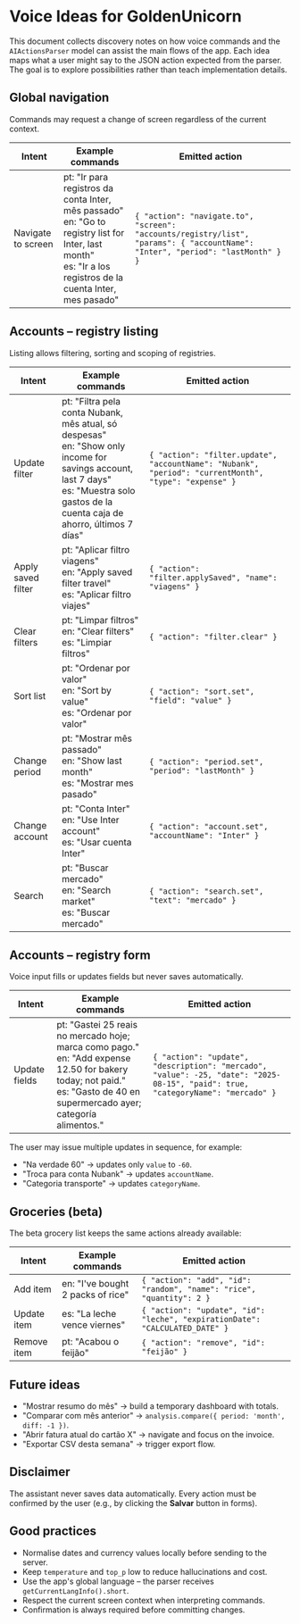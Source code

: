 # Voice Ideas for GoldenUnicorn

This document collects discovery notes on how voice commands and the `AIActionsParser`
model can assist the main flows of the app.  Each idea maps what a user might say to the
JSON action expected from the parser.  The goal is to explore possibilities rather than
teach implementation details.

## Global navigation
Commands may request a change of screen regardless of the current context.

| Intent | Example commands | Emitted action |
| ------ | ---------------- | -------------- |
| Navigate to screen | pt: "Ir para registros da conta Inter, mês passado"<br/>en: "Go to registry list for Inter, last month"<br/>es: "Ir a los registros de la cuenta Inter, mes pasado" | `{ "action": "navigate.to", "screen": "accounts/registry/list", "params": { "accountName": "Inter", "period": "lastMonth" } }` |

## Accounts – registry listing
Listing allows filtering, sorting and scoping of registries.

| Intent | Example commands | Emitted action |
| ------ | ---------------- | -------------- |
| Update filter | pt: "Filtra pela conta Nubank, mês atual, só despesas"<br/>en: "Show only income for savings account, last 7 days"<br/>es: "Muestra solo gastos de la cuenta caja de ahorro, últimos 7 días" | `{ "action": "filter.update", "accountName": "Nubank", "period": "currentMonth", "type": "expense" }` |
| Apply saved filter | pt: "Aplicar filtro viagens"<br/>en: "Apply saved filter travel"<br/>es: "Aplicar filtro viajes" | `{ "action": "filter.applySaved", "name": "viagens" }` |
| Clear filters | pt: "Limpar filtros"<br/>en: "Clear filters"<br/>es: "Limpiar filtros" | `{ "action": "filter.clear" }` |
| Sort list | pt: "Ordenar por valor"<br/>en: "Sort by value"<br/>es: "Ordenar por valor" | `{ "action": "sort.set", "field": "value" }` |
| Change period | pt: "Mostrar mês passado"<br/>en: "Show last month"<br/>es: "Mostrar mes pasado" | `{ "action": "period.set", "period": "lastMonth" }` |
| Change account | pt: "Conta Inter"<br/>en: "Use Inter account"<br/>es: "Usar cuenta Inter" | `{ "action": "account.set", "accountName": "Inter" }` |
| Search | pt: "Buscar mercado"<br/>en: "Search market"<br/>es: "Buscar mercado" | `{ "action": "search.set", "text": "mercado" }` |

## Accounts – registry form
Voice input fills or updates fields but never saves automatically.

| Intent | Example commands | Emitted action |
| ------ | ---------------- | -------------- |
| Update fields | pt: "Gastei 25 reais no mercado hoje; marca como pago."<br/>en: "Add expense 12.50 for bakery today; not paid."<br/>es: "Gasto de 40 en supermercado ayer; categoría alimentos." | `{ "action": "update", "description": "mercado", "value": -25, "date": "2025-08-15", "paid": true, "categoryName": "mercado" }` |

The user may issue multiple updates in sequence, for example:

* "Na verdade 60" → updates only `value` to `-60`.
* "Troca para conta Nubank" → updates `accountName`.
* "Categoria transporte" → updates `categoryName`.

## Groceries (beta)
The beta grocery list keeps the same actions already available:

| Intent | Example commands | Emitted action |
| ------ | ---------------- | -------------- |
| Add item | en: "I've bought 2 packs of rice" | `{ "action": "add", "id": "random", "name": "rice", "quantity": 2 }` |
| Update item | es: "La leche vence viernes" | `{ "action": "update", "id": "leche", "expirationDate": "CALCULATED_DATE" }` |
| Remove item | pt: "Acabou o feijão" | `{ "action": "remove", "id": "feijão" }` |

## Future ideas
* "Mostrar resumo do mês" → build a temporary dashboard with totals.
* "Comparar com mês anterior" → `analysis.compare({ period: 'month', diff: -1 })`.
* "Abrir fatura atual do cartão X" → navigate and focus on the invoice.
* "Exportar CSV desta semana" → trigger export flow.

## Disclaimer
The assistant never saves data automatically.  Every action must be confirmed by the user
(e.g., by clicking the **Salvar** button in forms).

## Good practices
* Normalise dates and currency values locally before sending to the server.
* Keep `temperature` and `top_p` low to reduce hallucinations and cost.
* Use the app's global language – the parser receives `getCurrentLangInfo().short`.
* Respect the current screen context when interpreting commands.
* Confirmation is always required before committing changes.
